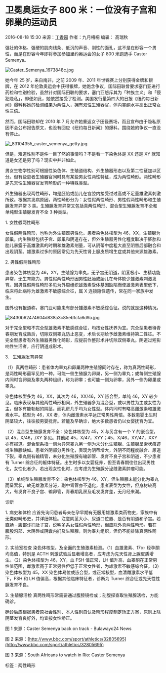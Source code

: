 # 卫冕奥运女子 800 米：一位没有子宫和卵巢的运动员

2016-08-18 15:30 来源：[丁香园](http://www.dxy.cn) 作者：九月梧桐 编辑： 高瑞秋

强壮的体格、强硬的肌肉线条、低沉的声音、刚性的面孔，这不是在形容一个男性，而是在形容今年即将参加参加里约奥运会的女子 800 米跑选手 Caster Semenya。

![Caster_Semenya_1673848c.jpg](http://img.dxycdn.com/cms/upload/userfiles/image/2016/08/16/A1470900424_small.jpg)

她今年 25 岁，来自南非，之前 2009 年、2011 年世锦赛上分别获得金牌和银牌，在 2012 年伦敦奥运会中获得银牌，她饱含争议，国际田联曾要求塞门亚进行药检和性别检验，虽然针对国际田联的要求，塞门亚怒斥其为「种族主义」和「侵犯隐私」，即便如此，她依然接受了检测。美国发行量第四大的日报《纽约每日新闻》爆料称她的检测结果为两性人，拥有双性生殖器官，体内睾酮水平高出正常女性三倍。

然而，国际田联却在 2010 年 7 月允许她重返女子田径赛场，而且宣布由于隐私原因不会公布报告原文，也没有回应《纽约每日新闻》的爆料。围绕她的争议一直没有停止。

![_83104355_caster_semenya_getty.jpg](http://img.dxycdn.com/cms/upload/userfiles/image/2016/08/16/B1470900521_small.jpg)

但是，难道性别不是件一目了然的事情吗？不是看一下染色体是 XX 还是 XY 就知道是女还是男了吗？现实中并非如此。

男女生物学性别可根据性染色体、生殖道结构、外生殖器形态以及第二性征加以区分。但有些患者生殖器官同时具有某些男女性两性特征，成为两性畸形。两性畸形是先天性生殖器官发育畸形的一种特殊类型。

外生殖器出现两性畸形，均是胚胎或胎儿在宫腔内接受过过高或不足量雄激素刺激所致。根据其发病原因，两性畸形分为：女性假两性畸形、男性假两性畸形和生殖腺发育异常 3 类。生殖腺发育异常又包括真两性畸形、混合型生殖腺发育不全和单纯型生殖腺发育不全 3 种类型。

1\. 女性假两性畸形

女性假两性畸形，也称为外生殖器男性化。患者染色体核型为 46，XX，生殖腺为卵巢，内生殖器包括子宫、卵巢和阴道存在，但外生殖器男性化程度取决于胚胎和胎儿暴露于高雄激素的时期和雄激素剂量，可从阴蒂中度粗大直至阴唇后部融合和出现阴茎。雄激素过多的原因常见为先天性肾上腺皮质增生症或其他来源雄激素。

2\. 男性假两性畸形

患者染色体核型为 46，XY。生殖腺为睾丸，无子宫无阴道，阴茎极小、生精功能异常，无生育能力。男性假两性畸形因男性胚胎或胎儿在母体缺少雄激素刺激发育。因男性假两性畸形多见为外周组织雄激素受体基因缺陷而使雄激素表型低下，临床将此病称为雄激素不敏感综合征，属 X 连锁隐性遗传，常在同一家族中发生。

国外也有报道称，塞门亚可能患有部分雄激素不敏感综合征。说的就是这种情况。

![8430b62474604d838a3c85eb1cfa6d9a.jpg](http://img.dxycdn.com/cms/upload/userfiles/image/2016/08/16/B1470900524_small.jpg)

对于完全型和不完全型雄激素不敏感综合征，均按女性抚养为宜。完全型患者待青春期发育成熟后，切除双侧睾丸防止恶变，术后长期给予雌激素维持第二性征。不完全型患者有外生殖器男性化畸形，应提前作整形术并切除双侧睾丸。阴道过短影响性生活者，应行阴道成形术。

3\.   生殖腺发育异常

（1）真两性畸形：患者体内睾丸和卵巢两种生殖腺同时存在，称为真两性畸形，是两性畸形最罕见的一种。可能一侧生殖腺为卵巢，另一侧为睾丸；或每侧生殖腺内同时含卵巢及睾丸两种组织，称为卵睾；也可能一侧为卵睾，另外一侧为卵巢或睾丸。

染色体核型多为 46，XX，其次为 46，XX/46，XY 嵌合型，单纯 46，XY 较少见。临床表现与其他两性畸形相同，外生殖器多为混合型，或以男性为主或女性为主，但多有能勃起的阴茎，而乳房几乎均为女性型。体内同时有略高雌激素和雄激素水平。核型为 46，XX 者，体内雌激素水平达正常男性两倍。多数患婴出生时阴茎较大，往往按男婴抚育。若能及早确诊，绝大多数患者仍以女婴抚育为宜。

（2）混合型生殖腺发育不全：染色体核型为 45，X 与另含有一个 Y 的嵌合型，以 45，X/46，/XY 多见。其他如 45，X/47，XYY；45，X/46，XY/47，XXY 亦有报道。混合型系指一侧为异常睾丸另一侧为未分化生殖腺、生殖腺呈索状痕迹或生殖腺缺如。患者外阴部分男性化，表现为阴蒂增大，外阴不同程度融合、尿道下裂。睾丸侧有输精管，未分化生殖腺有输卵管、发育不良子宫和阴道，不少患者有 Turner 综合征的躯体特征。出生时多以女婴抚养，但至青春期往往出现男性化，女性化者少。若出现女性化时，应考虑为生殖腺分泌雌激素肿瘤可能。

（3）单纯型生殖腺发育不全：染色体核型为 46，XY，但生殖腺未能分化为睾丸而呈索状，故无雄激素分泌，副中肾管亦不退化，患者表型为女性，但身材较高大，有发育不良子宫、输卵管，青春期乳房及毛发发育差，无月经来潮。

诊断

1\. 病史和体检 应首先询问患者母亲在孕早期有无服用雄激素类药物史，家族中有无类似畸形史，并详细体检。注意阴茎大小、尿道口位置、是否有阴道和子宫。若直肠 - 腹部诊扪及子宫，说明多系女性假两性畸形，但应除外真两性畸形。若在腹股沟部、大阴唇或阴囊内扪及生殖腺，则为睾丸组织，但仍不能排除真两性畸形。

2\. 实验室检查 染色体核型，及全面的生殖激素检测。（1）血雄激素、17α- 羟孕酮均高值，特别是 ACTH 刺激试验后显著增高者，应考虑为先天性肾上腺皮质增生。（2）染色体核型为 46，XY，血 FSH 值正常，LH 值升高，血睾酮在正常男性值范围，雌激素高于正常男性但低于正常女性者，为雄激素不敏感综合征。（3）染色体核型为 45，XX 染色体易位或嵌合型，或正常核型，血清雌激素水平低下，FSH 和 LH 值偏高，根据其他临床特征者，诊断为 Turner 综合征或先天性性腺发育不良。

3\. 生殖腺活检 真两性畸形常需要通过腹腔镜检或；剖腹探查取生殖腺活检，方能确诊。

确诊后应根据患者原社会性别、本人性别自认及畸形程度制定矫正方案，原则上除阴茎发育良好外，均宜按女性矫正。

图 1 来源：Caster Semenya back on track - Bulawayo24 News

图 2 来源：[http://www.bbc.com/sport/athletics/32805695](http://www.bbc.com/sport/athletics/32805695)

图 3 来源：South Africans to watch in Rio: Caster Semenya

标签：两性畸形
